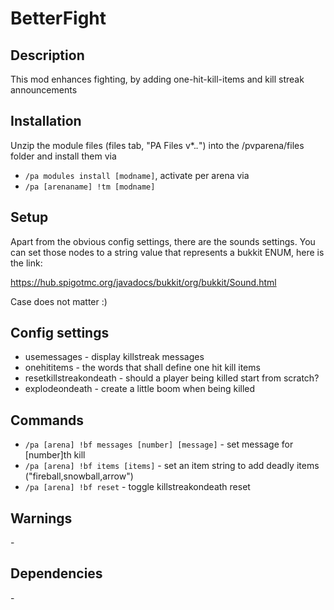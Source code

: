 # BetterFight

## Description

This mod enhances fighting, by adding one-hit-kill-items and kill streak announcements

## Installation

Unzip the module files (files tab, "PA Files v*.*.*") into the /pvparena/files folder and install them via

- `/pa modules install [modname]`, activate per arena via
- `/pa [arenaname] !tm [modname]`

## Setup

Apart from the obvious config settings, there are the sounds settings. You can set those nodes to a string value that represents a bukkit ENUM, here is the link:

https://hub.spigotmc.org/javadocs/bukkit/org/bukkit/Sound.html

Case does not matter :)

## Config settings

- usemessages \- display killstreak messages
- onehititems \- the words that shall define one hit kill items
- resetkillstreakondeath \- should a player being killed start from scratch?
- explodeondeath \- create a little boom when being killed 

## Commands

- `/pa [arena] !bf messages [number] [message]` \- set message for [number]th kill
- `/pa [arena] !bf items [items]` \- set an item string to add deadly items ("fireball,snowball,arrow")
- `/pa [arena] !bf reset` \- toggle killstreakondeath reset 

## Warnings

\-

## Dependencies

\-
